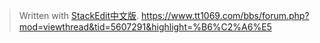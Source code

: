 


> Written with [StackEdit中文版](https://stackedit.cn/).
> https://www.tt1069.com/bbs/forum.php?mod=viewthread&tid=5607291&highlight=%B6%C2%A6%E5
> 
<!--stackedit_data:
eyJoaXN0b3J5IjpbMTg4Nzc5MTkwNiw5NTc3Nzk3OTgsNDQwOT
A1NjE5XX0=
-->